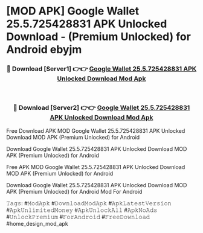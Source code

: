 # [MOD APK] Google Wallet 25.5.725428831 APK Unlocked Download - (Premium Unlocked) for Android ebyjm



<div align="center">
<h3>🔴 Download [Server1] 👉👉 <a href="https://momento.my/?title=Google_Wallet_25.5.725428831_APK_Unlocked_Download">Google Wallet 25.5.725428831 APK Unlocked Download Mod Apk</a></h3><br>

<h3>🔴 Download [Server2] 👉👉 <a href="https://momento.my/?title=Google_Wallet_25.5.725428831_APK_Unlocked_Download">Google Wallet 25.5.725428831 APK Unlocked Download Mod Apk</a></h3>
</div>



Free Download APK MOD Google Wallet 25.5.725428831 APK Unlocked Download MOD APK (Premium Unlocked) for Android

Download Google Wallet 25.5.725428831 APK Unlocked Download MOD APK (Premium Unlocked) for Android

Free APK MOD Google Wallet 25.5.725428831 APK Unlocked Download MOD APK (Premium Unlocked) for Android

Download Google Wallet 25.5.725428831 APK Unlocked Download MOD APK (Premium Unlocked) for Android Mod For Android

𝚃𝚊𝚐𝚜: #𝙼𝚘𝚍𝙰𝚙𝚔 #𝙳𝚘𝚠𝚗𝚕𝚘𝚊𝚍𝙼𝚘𝚍𝙰𝚙𝚔 #𝙰𝚙𝚔𝙻𝚊𝚝𝚎𝚜𝚝𝚅𝚎𝚛𝚜𝚒𝚘𝚗 #𝙰𝚙𝚔𝚄𝚗𝚕𝚒𝚖𝚒𝚝𝚎𝚍𝙼𝚘𝚗𝚎𝚢 #𝙰𝚙𝚔𝚄𝚗𝚕𝚘𝚌𝚔𝙰𝚕𝚕 #𝙰𝚙𝚔𝙽𝚘𝙰𝚍𝚜 #𝚄𝚗𝚕𝚘𝚌𝚔𝙿𝚛𝚎𝚖𝚒𝚞𝚖 #𝙵𝚘𝚛𝙰𝚗𝚍𝚛𝚘𝚒𝚍 #𝙵𝚛𝚎𝚎𝙳𝚘𝚠𝚗𝚕𝚘𝚊𝚍 #home_design_mod_apk
